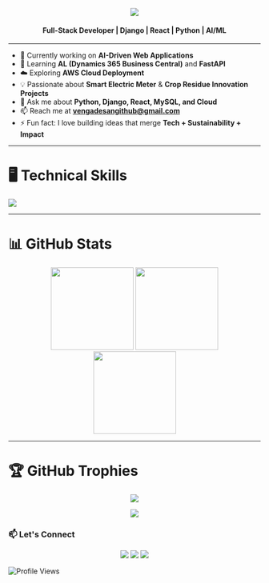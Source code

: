 <!--
**vengadesan-g/vengadesan-g** is a ✨ _special_ ✨ repository because its `README.md` (this file) appears on your GitHub profile.
-->

<p align="center">
  <img src="https://readme-typing-svg.herokuapp.com?color=00BFFF&width=420&height=28&lines=Hi+👋+I'm+Vengadesan+G...;Full-Stack+Developer;AI%2FML+%26+Cloud+Enthusiast;Building+Smart+Tech+Solutions;Nice+to+meet+you!&center=true">

<h4 align="center">Full-Stack Developer | Django | React | Python | AI/ML</h4>

</p>

---

- 🔭 Currently working on **AI-Driven Web Applications**  
- 🌱 Learning **AL (Dynamics 365 Business Central)** and **FastAPI**  
- ☁️ Exploring **AWS Cloud Deployment**  
- 💡 Passionate about **Smart Electric Meter** & **Crop Residue Innovation Projects**  
- 💬 Ask me about **Python, Django, React, MySQL, and Cloud**  
- 📫 Reach me at **vengadesangithub@gmail.com**  
- ⚡ Fun fact: I love building ideas that merge **Tech + Sustainability + Impact**  

---

# 🖥️ Technical Skills  
<p align="left">
  <img src="https://skillicons.dev/icons?i=python,django,java,spring,html,css,js,react,mysql,postgresql,git,vscode,postman,aws,linux" />

</p>


---

# 📊 GitHub Stats  
<p align="center">
  <img src="https://github-readme-stats.vercel.app/api/top-langs/?username=Vengadesan017&theme=tokyonight&layout=compact&hide_border=false" height="165">
  <img src="https://github-readme-stats.vercel.app/api?username=Vengadesan017&theme=tokyonight&show_icons=true&hide_border=false&count_private=true" height="165">
  <br/>
  <!-- <img src="https://github-readme-streak-stats.herokuapp.com/?user=Vengadesan0&theme=tokyonight&hide_border=false" height="165"> -->
  <img src="https://github-readme-streak-stats.herokuapp.com/?user=Vengadesan017&theme=tokyonight&hide_border=false" height="165">

</p>

---

# 🏆 GitHub Trophies  
<p align="center">
  <img src="https://github-profile-trophy.vercel.app/?username=Vengadesan017&theme=onedark&no-frame=false&margin-w=10">
  
</p>
<p align="center">
  <img src="https://github-profile-trophy.vercel.app/?username=Vengadesan017&theme=onedark&no-frame=false&no-bg=true&margin-w=10&rank=SECRET,SSS,SS,AAA,AA,A,B,C">
</p>


<!-- Contact -->
### 📫 Let's Connect

<p align="center">
  <a href="https://linkedin.com/in/vengadesan-g"><img src="https://img.shields.io/badge/LinkedIn-Vengadesan-blue?style=for-the-badge&logo=linkedin"/></a>
  <a href="mailto:vengadesang@gmail.com"><img src="https://img.shields.io/badge/Gmail-Contact%20Me-red?style=for-the-badge&logo=gmail"/></a>
  <a href="https://github.com/vengadesan-g"><img src="https://img.shields.io/badge/GitHub-Portfolio-black?style=for-the-badge&logo=github"/></a>
</p>

![Profile Views](https://komarev.com/ghpvc/?username=vengadesan-g&label=Profile%20Views&color=blue&style=flat)

